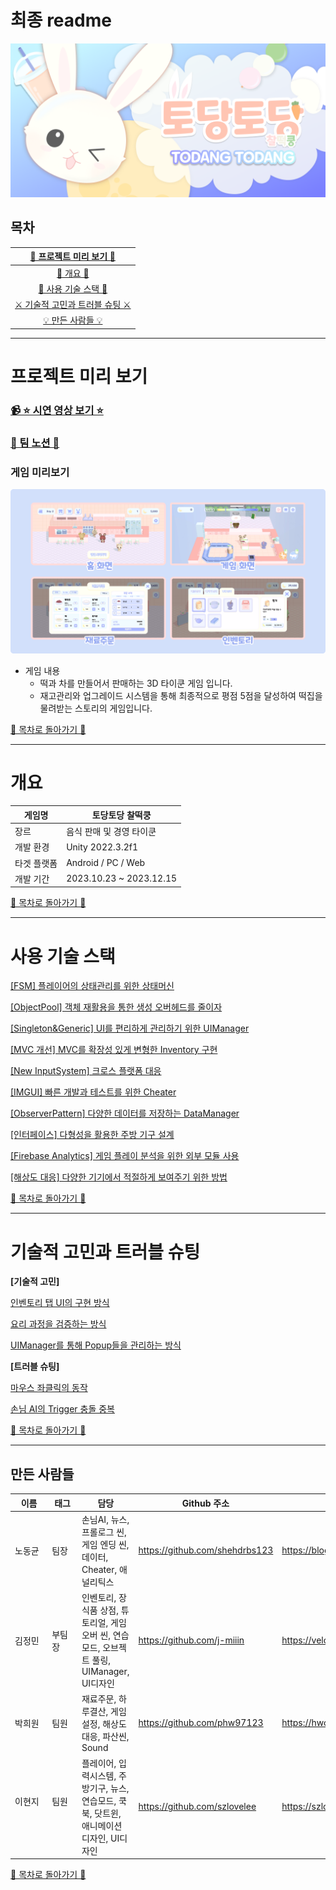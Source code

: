 # 최종 readme

![AppIconwide.png](Image/AppIconwide.png)

## 목차

| [📅 프로젝트 미리 보기 📅](#프로젝트-미리-보기) |
| :---: |
| [💼 개요 💼](#개요) |
| [📜 사용 기술 스택 📜](#사용-기술-스택) |
| [⚔️ 기술적 고민과 트러블 슈팅 ⚔️](#기술적-고민과-트러블-슈팅) |
| [💡 만든 사람들 💡](#만든-사람들) |

---

# 프로젝트 미리 보기

### [📹 ⭐ 시연 영상 보기 ⭐](https://www.youtube.com/watch?v=e9uwlPD9TDc)

### [🌈 팀 노션 🌈](https://www.notion.so/zl-4c1a665e36aa4a47b40d4a064666cc6d?pvs=21)

### 게임 미리보기

![게임 미리보기.png](Image/preview.png)

- 게임 내용
    - 떡과 차를 만들어서 판매하는 3D 타이쿤 게임 입니다.
    - 재고관리와 업그레이드 시스템을 통해 최종적으로 평점 5점을 달성하여 떡집을 물려받는 스토리의 게임입니다.

[📌 목차로 돌아가기 📌](#목차)

---

# 개요

| 게임명 | 토당토당 찰떡쿵 |
| --- | --- |
| 장르 | 음식 판매 및 경영 타이쿤 |
| 개발 환경 | Unity 2022.3.2f1 |
| 타겟 플랫폼 | Android / PC / Web |
| 개발 기간 | 2023.10.23 ~ 2023.12.15 |

[📌 목차로 돌아가기 📌](#목차)

---

# 사용 기술 스택

[[FSM] 플레이어의 상태관리를 위한 상태머신](/Detail/01.FSM/)

[[ObjectPool] 객체 재활용을 통한 생성 오버헤드를 줄이자](Detail/02.ObjectPool/)

[[Singleton&Generic] UI를 편리하게 관리하기 위한 UIManager](Detail/03.Singleton&Generic/)

[[MVC 개선] MVC를 확장성 있게 변형한 Inventory 구현](Detail/04.MVC/)

[[New InputSystem] 크로스 플랫폼 대응](Detail/05.New%20InputSystem/)

[[IMGUI] 빠른 개발과 테스트를 위한 Cheater](Detail/06.IMGUI/)

[[ObserverPattern] 다양한 데이터를 저장하는 DataManager](Detail/07.ObserverPattern/)

[[인터페이스] 다형성을 활용한 주방 기구 설계](Detail/08)

[[Firebase Analytics] 게임 플레이 분석을 위한 외부 모듈 사용](/Detail/09.FirebaseAnalytics)

[[해상도 대응] 다양한 기기에서 적절하게 보여주기 위한 방법](/Detail/10.ResolutionHanding)

[📌 목차로 돌아가기 📌](#목차)

---

# 기술적 고민과 트러블 슈팅

**[기술적 고민]**

[인벤토리 탭 UI의 구현 방식](/Detail/11.InventoryTab)

[요리 과정을 검증하는 방식](/Detail/12.CheckFoodMethod)

[UIManager를 통해 Popup들을 관리하는 방식 ](/Detail/13.UIManager)

**[트러블 슈팅]**

[마우스 좌클릭의 동작 ](/Detail/14.MouseAndButtonConflict)

[손님 AI의 Trigger 충돌 중복 ](/Detail/15.CustomerTriggerConflict)

[📌 목차로 돌아가기 📌](#목차)

---

## 만든 사람들

| 이름  | 태그  | 담당  | Github 주소  | 블로그 주소 |
| --- | --- | --- | --- | --- |
| 노동균 | 팀장 | 손님AI, 뉴스, 프롤로그 씬, 게임 엔딩 씬, 데이터, Cheater, 애널리틱스  | https://github.com/shehdrbs123 | https://blog.naver.com/shehdrbs123 |
| 김정민 | 부팀장 | 인벤토리, 장식품 상점, 튜토리얼, 게임 오버 씬, 연습모드, 오브젝트 풀링, UIManager, UI디자인 | https://github.com/j-miiin | https://velog.io/@lazypotato |
| 박희원  | 팀원 | 재료주문, 하루결산, 게임설정, 해상도대응, 파산씬, Sound | https://github.com/phw97123 | https://hwon-note.tistory.com/ |
| 이현지 &nbsp;&nbsp;&nbsp;&nbsp;&nbsp;&nbsp;&nbsp;&nbsp;&nbsp;&nbsp;&nbsp;&nbsp;| 팀원 &nbsp;&nbsp;&nbsp;&nbsp;&nbsp;&nbsp;&nbsp;&nbsp;&nbsp;| 플레이어, 입력시스템, 주방기구, 뉴스, 연습모드, 쿡북, 닷트윈, 애니메이션 디자인, UI디자인 | https://github.com/szlovelee | https://szloveleesz.tistory.com/ |

[📌 목차로 돌아가기 📌](#목차)
